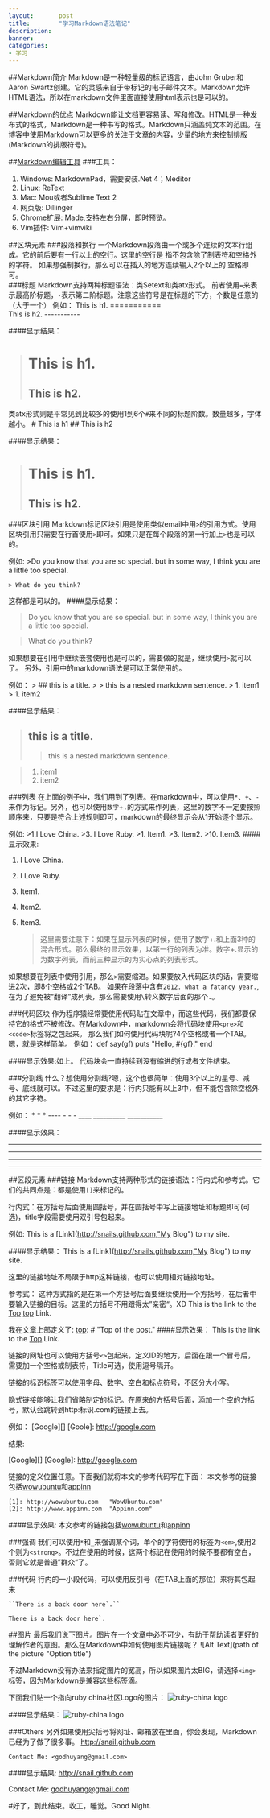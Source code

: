 ```yaml
---
layout:       post
title:        "学习Markdown语法笔记"
description: 
banner: 
categories: 
- 学习
---
```


[top]: # "Top of the post."
##Markdown简介
Markdown是一种轻量级的标记语言，由John Gruber和Aaron Swartz创建。它的灵感来自于带标记的电子邮件文本。Markdown允许HTML语法，所以在markdown文件里面直接使用html表示也是可以的。

##Markdown的优点
Markdown能让文档更容易读、写和修改。HTML是一种发布式的格式，Markdown是一种书写的格式。Markdown只涵盖纯文本的范围。在博客中使用Markdown可以更多的关注于文章的内容，少量的地方来控制排版(Markdown的排版符号)。

##[Markdown编辑工具](http://www.appinn.com/markdown-tools/)
###工具：
1. Windows: MarkdownPad，需要安装.Net 4；Meditor
1. Linux: ReText
1. Mac: Mou或者Sublime Text 2
1. 网页版: Dillinger
1. Chrome扩展: Made,支持左右分屏，即时预览。
1. Vim插件: Vim+vimviki

##区块元素
###段落和换行
一个Markdown段落由一个或多个连续的文本行组成。它的前后要有一行以上的空行。这里的空行是
指不包含除了制表符和空格外的字符。 如果想强制换行，那么可以在插入的地方连续输入2个以上的
空格即可。    
###标题
Markdown支持两种标题语法：类Setext和类atx形式。
前者使用`=`来表示最高阶标题，`-`表示第二阶标题。注意这些符号是在标题的下方，个数是任意的（大于一个）
例如：
    This is h1.
    ===========  
    This is h2.
    -----------
  
####显示结果：
>This is h1.
>==========
>This is h2.
>----------

类atx形式则是平常见到比较多的使用1到6个`#`来不同的标题阶数。数量越多，字体越小。
    # This is h1
    ## This is h2

####显示结果：
># This is h1.
>## This is h2.
  
  
###区块引用
Markdown标记区块引用是使用类似email中用`>`的引用方式。使用区块引用只需要在行首使用`>`即可。如果只是在每个段落的第一行加上`>`也是可以的。

例如:
	>Do you know that you are so special. but in some way,     I think you are a little too special.

    > What do you think?

这样都是可以的。
####显示结果：
>Do you know that you are so special. but in some way,     I think you are a little too special.

> What do you think?

如果想要在引用中继续嵌套使用也是可以的，需要做的就是，继续使用`>`就可以了。
另外，引用中的markdown语法是可以正常使用的。

例如：
	> ## this is a title.
    > > this is a nested markdown sentence.
    > 1. item1
    > 1. item2

####显示结果：
> ## this is a title.
> > this is a nested markdown sentence.

> 1. item1
> 1. item2

###列表
在上面的例子中，我们用到了列表。在markdown中，可以使用`*`、`+`、`-`来作为标记。另外，也可以使用`数字`+`.`的方式来作列表，这里的数字不一定要按照顺序来，只要是符合上述规则即可，markdown的最终显示会从1开始逐个显示。

例如:
	>1.I Love China.
    >3. I Love Ruby.
    >1. Item1.
    >3. Item2.
    >10. Item3.
####显示效果:
1. I Love China.
3. I Love Ruby.
1. Item1.
3. Item2.
10. Item3.

	>这里需要注意下：如果在显示列表的时候，使用了数字+.和上面3种的混合形式。那么最终的显示效果，以第一行的列表为准。数字+.显示的为数字列表，而前三种显示的为实心点的列表形式。

如果想要在列表中使用引用，那么`>`需要缩进。如果要放入代码区块的话，需要缩进2次，即8个空格或2个TAB。
如果在段落中含有`2012. what a fatancy year.`,在为了避免被“翻译”成列表，那么需要使用`\`转义数字后面的那个`.`。

###代码区块
作为程序猿经常要使用代码贴在文章中，而这些代码，我们都要保持它的格式不被修改。在Markdown中，markdown会将代码块使用`<pre>`和`<code>`标签将之包起来。
那么我们如何使用代码块呢?4个空格或者一个TAB。嗯，就是这样简单。
例如：
	def	say(gf)
       puts "Hello, #{gf}."
    end

####显示效果:如上。
代码块会一直持续到没有缩进的行或者文件结束。

###分割线
什么？想使用分割线?嗯，这个也很简单：使用3个以上的星号、减号、底线就可以。不过这里的要求是：行内只能有以上3中，但不能包含除空格外的其它字符。

例如：
	* * *
    ----
    -	-	-
    ____      __________        ___________

####显示效果：
* * *
----
-	-	-
____      __________        ___________

##区段元素
###链接
Markdown支持两种形式的链接语法：行内式和参考式。它们的共同点是：都是使用`[]`来标记的。

行内式：在方括号后面使用圆括号，并在圆括号中写上链接地址和标题即可(可选)，title字段需要使用双引号包起来。

例如:
	This is a [Link](http://snails.github.com,"My Blog") to my site.

####显示结果：
This is a [Link](http://snails.github.com,"My Blog") to my site.

这里的链接地址不局限于http这种链接，也可以使用相对链接地址。

参考式： 这种方式指的是在第一个方括号后面要继续使用一个方括号，在后者中要输入链接的目标。这里的方括号不用跟得太”亲密“。XD
	This is the link to the [Top] [top] Link.
   
我在文章上部定义了:
	[top]: # "Top of the post."
####显示效果：
This is the link to the [Top][top] Link.

链接的网址也可以使用方括号`<>`包起来，定义ID的地方，后面在跟一个冒号后，需要加一个空格或制表符，Title可选，使用逗号隔开。

链接的标识标签可以使用字母、数字、空白和标点符号，不区分大小写。

隐式链接能够让我们省略制定的标记。在原来的方括号后面，添加一个空的方括号，默认会跳转到http:标识.com的链接上去。

例如：
	[Google][]
    [Goole]: http://google.com

结果:

[Google][]
[Google]: http://google.com


链接的定义位置任意。下面我们就将本文的参考代码写在下面：
	本文参考的链接包括[wowubuntu][1]和[appinn][2]
	
	[1]: http://wowubuntu.com	"WowUbuntu.com"
	[2]: http://www.appinn.com	"Appinn.com"

####显示效果:
本文参考的链接包括[wowubuntu][1]和[appinn][2]
	
[1]: http://wowubuntu.com/markdown	"WowUbuntu.com"
[2]: http://www.appinn.com/markdown-tools	"Appinn.com"

###强调
我们可以使用`*`和`_`来强调某个词，单个的字符使用的标签为`<em>`,使用2个则为`<strong>`。不过在使用的时候，这两个标记在使用的时候不要都有空白，否则它就是普通”群众“了。

###代码
行内的一小段代码，可以使用反引号（在TAB上面的那位）来将其包起来

	``There is a back door here`.``

``There is a back door here`.``

##图片
最后我们说下图片。图片在一个文章中必不可少，有助于帮助读者更好的理解作者的意图。那么在Markdown中如何使用图片链接呢？
	![Alt Text](path of the picture "Option title")

不过Markdown没有办法来指定图片的宽高，所以如果图片太BIG，请选择``<img>``标签，因为Markdown是兼容这些标签滴。

下面我们贴一个指向ruby china社区Logo的图片：
	![ruby-china logo](http://ruby-china.org/assets/big_logo.png  "logo")

####显示结果：
![ruby-china logo](http://ruby-china.org/assets/big_logo.png  "logo")

###Others
另外如果使用尖括号将网址、邮箱放在里面，你会发现，Markdown 已经为了做了很多事。
	<http://snail.github.com>

	Contact Me: <godhuyang@gmail.com>

####显示结果:
<http://snail.github.com>

Contact Me: <godhuyang@gmail.com>

#好了，到此结束。收工，睡觉。Good Night.

